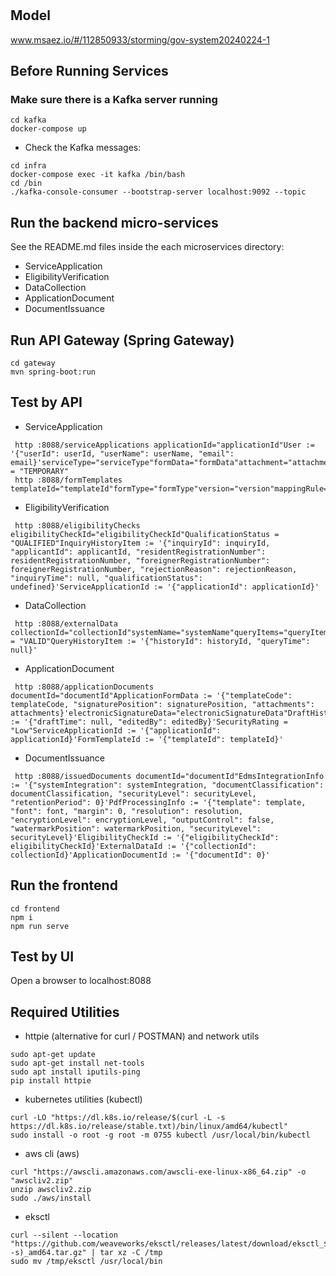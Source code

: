 # 

## Model
www.msaez.io/#/112850933/storming/gov-system20240224-1

## Before Running Services
### Make sure there is a Kafka server running
```
cd kafka
docker-compose up
```
- Check the Kafka messages:
```
cd infra
docker-compose exec -it kafka /bin/bash
cd /bin
./kafka-console-consumer --bootstrap-server localhost:9092 --topic
```

## Run the backend micro-services
See the README.md files inside the each microservices directory:

- ServiceApplication
- EligibilityVerification
- DataCollection
- ApplicationDocument
- DocumentIssuance


## Run API Gateway (Spring Gateway)
```
cd gateway
mvn spring-boot:run
```

## Test by API
- ServiceApplication
```
 http :8088/serviceApplications applicationId="applicationId"User := '{"userId": userId, "userName": userName, "email": email}'serviceType="serviceType"formData="formData"attachment="attachment"ProgressStatus = "TEMPORARY"
 http :8088/formTemplates templateId="templateId"formType="formType"version="version"mappingRule="mappingRule"previewContent="previewContent"alternativeTemplate="alternativeTemplate"
```
- EligibilityVerification
```
 http :8088/eligibilityChecks eligibilityCheckId="eligibilityCheckId"QualificationStatus = "QUALIFIED"InquiryHistoryItem := '{"inquiryId": inquiryId, "applicantId": applicantId, "residentRegistrationNumber": residentRegistrationNumber, "foreignerRegistrationNumber": foreignerRegistrationNumber, "rejectionReason": rejectionReason, "inquiryTime": null, "qualificationStatus": undefined}'ServiceApplicationId := '{"applicationId": applicationId}'
```
- DataCollection
```
 http :8088/externalData collectionId="collectionId"systemName="systemName"queryItems="queryItems"queryPeriod="queryPeriod"priority="priority"dataProcessingRules="dataProcessingRules"DataVerificationStatus = "VALID"QueryHistoryItem := '{"historyId": historyId, "queryTime": null}'
```
- ApplicationDocument
```
 http :8088/applicationDocuments documentId="documentId"ApplicationFormData := '{"templateCode": templateCode, "signaturePosition": signaturePosition, "attachments": attachments}'electronicSignatureData="electronicSignatureData"DraftHistoryRecord := '{"draftTime": null, "editedBy": editedBy}'SecurityRating = "Low"ServiceApplicationId := '{"applicationId": applicationId}'FormTemplateId := '{"templateId": templateId}'
```
- DocumentIssuance
```
 http :8088/issuedDocuments documentId="documentId"EdmsIntegrationInfo := '{"systemIntegration": systemIntegration, "documentClassification": documentClassification, "securityLevel": securityLevel, "retentionPeriod": 0}'PdfProcessingInfo := '{"template": template, "font": font, "margin": 0, "resolution": resolution, "encryptionLevel": encryptionLevel, "outputControl": false, "watermarkPosition": watermarkPosition, "securityLevel": securityLevel}'EligibilityCheckId := '{"eligibilityCheckId": eligibilityCheckId}'ExternalDataId := '{"collectionId": collectionId}'ApplicationDocumentId := '{"documentId": 0}'
```


## Run the frontend
```
cd frontend
npm i
npm run serve
```

## Test by UI
Open a browser to localhost:8088

## Required Utilities

- httpie (alternative for curl / POSTMAN) and network utils
```
sudo apt-get update
sudo apt-get install net-tools
sudo apt install iputils-ping
pip install httpie
```

- kubernetes utilities (kubectl)
```
curl -LO "https://dl.k8s.io/release/$(curl -L -s https://dl.k8s.io/release/stable.txt)/bin/linux/amd64/kubectl"
sudo install -o root -g root -m 0755 kubectl /usr/local/bin/kubectl
```

- aws cli (aws)
```
curl "https://awscli.amazonaws.com/awscli-exe-linux-x86_64.zip" -o "awscliv2.zip"
unzip awscliv2.zip
sudo ./aws/install
```

- eksctl 
```
curl --silent --location "https://github.com/weaveworks/eksctl/releases/latest/download/eksctl_$(uname -s)_amd64.tar.gz" | tar xz -C /tmp
sudo mv /tmp/eksctl /usr/local/bin
```
